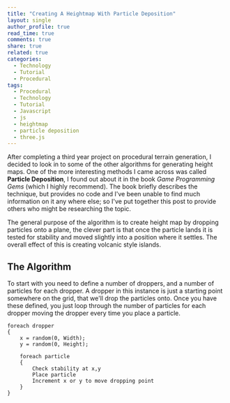 ```yaml
---
title: "Creating A Heightmap With Particle Deposition"
layout: single
author_profile: true
read_time: true
comments: true
share: true
related: true
categories:
  - Technology
  - Tutorial
  - Procedural
tags:
  - Procedural
  - Technology
  - Tutorial
  - Javascript
  - js
  - heightmap
  - particle deposition
  - three.js
---
```


After completing a third year project on procedural terrain generation, I decided to look in to some of the other algorithms for generating height maps. One of the more interesting methods I came across was called __Particle Deposition__, I found out about it in the book _Game Programming Gems_ (which I highly recommend). The book briefly describes the technique, but provides no code and I've been unable to find much information on it any where else; so I've put together this post to provide others who might be researching the topic.

The general purpose of the algorithm is to create height map by dropping particles onto a plane, the clever part is that once the particle lands it is tested for stability and moved slightly into a position where it settles. The overall effect of this is creating volcanic style islands.

## The Algorithm

To start with you need to define a number of droppers, and a number of particles for each dropper. A dropper in this instance is just a starting point somewhere on the grid, that we'll drop the particles onto. Once you have these defined, you just loop through the number of particles for each dropper moving the dropper every time you place a particle.

```
foreach dropper
{
	x = random(0, Width);
	y = random(0, Height);
	
	foreach particle
	{
		Check stability at x,y
		Place particle
		Increment x or y to move dropping point		
	}
}
```



